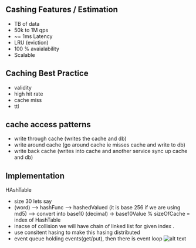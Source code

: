 ## Cashing Features / Estimation
  - TB of data
  - 50k to 1M qps
  - ~= 1ms Latency
  - LRU (eviction)
  - 100 % avaialability
  - Scalable

## Caching Best Practice
  - validity
  - high hit rate
  - cache miss
  - ttl
  
 ## cache access patterns
  - write through cache (writes the cache and db)
  - write around cache (go around cache ie misses cache and write to db)
  - write back cache (writes into cache and another service sync up cache and db)
  
 ## Implementation
   HAshTable
   - size 30 lets say
   - (word) --> hashFunc --> hashedValued (it is base 256 if we are using md5) --> convert into base10 (decimal) -> base10Value % sizeOfCache = index of HashTable
   - inacse of collision we will have chain of linked list for given index . 
   - use consitent hasing to make this hasing distributed 
   - event queue holding events(get/put), then there is event loop 
   ![alt text](https://github.com/adityakumar1309/learning/blob/master/images/Screen%20Shot%202018-10-07%20at%207.50.06%20PM.png)
   
